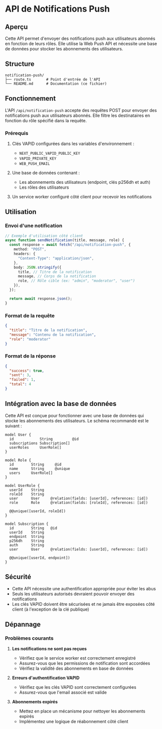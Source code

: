 # API de Notifications Push

## Aperçu

Cette API permet d'envoyer des notifications push aux utilisateurs abonnés en fonction de leurs rôles. Elle utilise la Web Push API et nécessite une base de données pour stocker les abonnements des utilisateurs.

## Structure

```
notification-push/
├── route.ts       # Point d'entrée de l'API
└── README.md      # Documentation (ce fichier)
```

## Fonctionnement

L'API `/api/notification-push` accepte des requêtes POST pour envoyer des notifications push aux utilisateurs abonnés. Elle filtre les destinataires en fonction du rôle spécifié dans la requête.

### Prérequis

1. Clés VAPID configurées dans les variables d'environnement :

   - `NEXT_PUBLIC_VAPID_PUBLIC_KEY`
   - `VAPID_PRIVATE_KEY`
   - `WEB_PUSH_EMAIL`

2. Une base de données contenant :

   - Les abonnements des utilisateurs (endpoint, clés p256dh et auth)
   - Les rôles des utilisateurs

3. Un service worker configuré côté client pour recevoir les notifications

## Utilisation

### Envoi d'une notification

```typescript
// Exemple d'utilisation côté client
async function sendNotification(title, message, role) {
  const response = await fetch("/api/notification-push", {
    method: "POST",
    headers: {
      "Content-Type": "application/json",
    },
    body: JSON.stringify({
      title, // Titre de la notification
      message, // Corps de la notification
      role, // Rôle cible (ex: "admin", "moderator", "user")
    }),
  });

  return await response.json();
}
```

### Format de la requête

```json
{
  "title": "Titre de la notification",
  "message": "Contenu de la notification",
  "role": "moderator"
}
```

### Format de la réponse

```json
{
  "success": true,
  "sent": 3,
  "failed": 1,
  "total": 4
}
```

## Intégration avec la base de données

Cette API est conçue pour fonctionner avec une base de données qui stocke les abonnements des utilisateurs. Le schéma recommandé est le suivant :

```prisma
model User {
  id            String         @id
  subscriptions Subscription[]
  userRoles     UserRole[]
}

model Role {
  id        String     @id
  name      String     @unique
  users     UserRole[]
}

model UserRole {
  userId    String
  roleId    String
  user      User     @relation(fields: [userId], references: [id])
  role      Role     @relation(fields: [roleId], references: [id])

  @@unique([userId, roleId])
}

model Subscription {
  id        String   @id
  userId    String
  endpoint  String
  p256dh    String
  auth      String
  user      User     @relation(fields: [userId], references: [id])

  @@unique([userId, endpoint])
}
```

## Sécurité

- Cette API nécessite une authentification appropriée pour éviter les abus
- Seuls les utilisateurs autorisés devraient pouvoir envoyer des notifications
- Les clés VAPID doivent être sécurisées et ne jamais être exposées côté client (à l'exception de la clé publique)

## Dépannage

### Problèmes courants

1. **Les notifications ne sont pas reçues**

   - Vérifiez que le service worker est correctement enregistré
   - Assurez-vous que les permissions de notification sont accordées
   - Vérifiez la validité des abonnements en base de données

2. **Erreurs d'authentification VAPID**

   - Vérifiez que les clés VAPID sont correctement configurées
   - Assurez-vous que l'email associé est valide

3. **Abonnements expirés**
   - Mettez en place un mécanisme pour nettoyer les abonnements expirés
   - Implémentez une logique de réabonnement côté client
